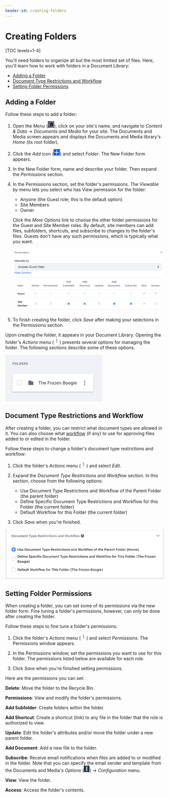 ```yaml
---
header-id: creating-folders
---
```


# Creating Folders

[TOC levels=1-4]

You'll need folders to organize all but the most limited set of files. Here,
you'll learn how to work with folders in a Document Library: 

-   [Adding a Folder](#adding-a-folder)
-   [Document Type Restrictions and Workflow](#document-type-restrictions-and-workflow)
-   [Setting Folder Permissions](#setting-folder-permissions)

## Adding a Folder

Follow these steps to add a folder: 

1.  Open the *Menu* (![Product Menu](../../../../images/icon-menu.png)), click 
    on your site's name, and navigate to *Content & Data* &rarr; 
    *Documents and Media* for your site. The Documents and Media screen appears 
    and displays the Documents and Media library's *Home* (its root folder). 

2.  Click the *Add* icon (![Add](../../../../images/icon-add.png)) and select 
    *Folder*. The New Folder form appears. 

3.  In the New Folder form, name and describe your folder. Then expand the 
    *Permissions* section.

4.  In the Permissions section, set the folder's permissions. The *Viewable by*
    menu lets you select who has View permission for the folder:

    -   Anyone (the Guest role; this is the default option)
    -   Site Members
    -   Owner

    Click the *More Options* link to choose the other folder permissions for the
    Guest and Site Member roles. By default, site members can add files,
    subfolders, shortcuts, and subscribe to changes to the folder's files.
    Guests don't have any such permissions, which is typically what you want. 

    ![Figure 1: Select your folder's permissions.](../../../../images/dm-folder-permissions.png)

5.  To finish creating the folder, click *Save* after making your selections in 
    the Permissions section. 

Upon creating the folder, it appears in your Document Library. Opening the 
folder's *Actions* menu 
(![Actions](../../../../images/icon-actions.png)) presents several options for 
managing the folder. The following sections describe some of these options. 

![Figure 2: Your new folder appears in the Document Library.](../../../../images/dm-folder.png)

## Document Type Restrictions and Workflow

After creating a folder, you can restrict what document types are allowed in it. 
You can also choose what 
[workflow](/docs/7-2/user/-/knowledge_base/u/workflow) 
(if any) to use for approving files added to or edited in the folder. 

Follow these steps to change a folder's document type restrictions and workflow: 

1.  Click the folder's *Actions* menu 
    (![Actions](../../../../images/icon-actions.png)) and select *Edit*. 

2.  Expand the *Document Type Restrictions and Workflow* section. In this 
    section, choose from the following options:

    -   Use Document Type Restrictions and Workflow of the Parent Folder (the 
        parent folder)
    -   Define Specific Document Type Restrictions and Workflow for this Folder 
        (the current folder)
    -   Default Workflow for this Folder (the current folder)

3.  Click *Save* when you're finished. 

![Figure 3: You can set the document type restrictions and workflow to use for a folder's files.](../../../../images/dm-restrictions-workflow.png)

## Setting Folder Permissions

When creating a folder, you can set some of its permissions via the new folder
form. Fine tuning a folder's permissions, however, can only be done after
creating the folder. 

Follow these steps to fine tune a folder's permissions: 

1.  Click the folder's *Actions* menu 
    (![Actions](../../../../images/icon-actions.png)) and select *Permissions*. 
    The Permissions window appears. 

2.  In the Permissions window, set the permissions you want to use for this
    folder. The permissions listed below are available for each role.

3.  Click *Save* when you're finished setting permissions. 

Here are the permissions you can set: 

**Delete**: Move the folder to the Recycle Bin.

**Permissions**: View and modify the folder's permissions.

**Add Subfolder**: Create folders within the folder.

**Add Shortcut**: Create a shortcut (link) to any file in the folder 
that the role is authorized to view.

**Update**: Edit the folder's attributes and/or move the folder under a 
new parent folder.

**Add Document**: Add a new file to the folder. 

**Subscribe**: Receive email notifications when files are added to or 
modified in the folder. Note that you can specify the email sender and 
template from the Documents and Media's *Options* 
(![Options](../../../../images/icon-options.png)) &rarr; *Configuration* 
menu. 

**View**: View the folder. 

**Access**: Access the folder's contents. 
